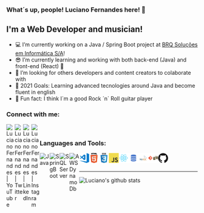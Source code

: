### What´s up, people! Luciano Fernandes here! 👋

## I'm a Web Developer and musician!

-   💻 I’m currently working on a Java / Spring Boot project at [BRQ Soluções em Informática S/A][siteBRQ]!
-   😎 I’m currently learning and working with both back-end (Java) and front-end (React) 🔨
-   👯 I’m looking for others developers and content creators to colaborate with
-   🥅 2021 Goals: Learning advanced tecnologies around Java and become fluent in english
-   🎸 Fun fact: I think I´m a good Rock ´n´ Roll guitar player

### Connect with me:

[<img align="left" alt="Luciano Fernandes | YouTube" width="22px" src="https://cdn.jsdelivr.net/npm/simple-icons@v3/icons/youtube.svg" />][youtube]
[<img align="left" alt="Luciano Fernandes | Twitter" width="22px" src="https://cdn.jsdelivr.net/npm/simple-icons@v3/icons/twitter.svg" />][twitter]
[<img align="left" alt="Luciano Fernandes | LinkedIn" width="22px" src="https://cdn.jsdelivr.net/npm/simple-icons@v3/icons/linkedin.svg" />][linkedin]
[<img align="left" alt="Luciano Fernandes | Instagram" width="22px" src="https://cdn.jsdelivr.net/npm/simple-icons@v3/icons/instagram.svg" />][instagram]

<br />

### Languages and Tools:

<img align="left" alt="Java" width="26px" src="https://img.icons8.com/color/48/000000/java-coffee-cup-logo.png" />
<img align="left" alt="SpringBoot" width="26px" src="https://img.icons8.com/color/48/000000/spring-logo.png" />
<img align="left" alt="SQL Server" width="26px" src="https://img.icons8.com/color/48/000000/microsoft-sql-server.png" />
<img align="left" alt="AWS DynamoDb" width="26px" src="https://img.icons8.com/color/48/000000/amazon-web-services.png" />
<img align="left" alt="Visual Studio Code" width="26px" src="https://raw.githubusercontent.com/github/explore/80688e429a7d4ef2fca1e82350fe8e3517d3494d/topics/visual-studio-code/visual-studio-code.png" />
<img align="left" alt="HTML5" width="26px" src="https://raw.githubusercontent.com/github/explore/80688e429a7d4ef2fca1e82350fe8e3517d3494d/topics/html/html.png" />
<img align="left" alt="CSS3" width="26px" src="https://raw.githubusercontent.com/github/explore/80688e429a7d4ef2fca1e82350fe8e3517d3494d/topics/css/css.png" />
<img align="left" alt="JavaScript" width="26px" src="https://raw.githubusercontent.com/github/explore/80688e429a7d4ef2fca1e82350fe8e3517d3494d/topics/javascript/javascript.png" />
<img align="left" alt="React" width="26px" src="https://raw.githubusercontent.com/github/explore/80688e429a7d4ef2fca1e82350fe8e3517d3494d/topics/react/react.png" />
<img align="left" alt="SQL" width="26px" src="https://raw.githubusercontent.com/github/explore/80688e429a7d4ef2fca1e82350fe8e3517d3494d/topics/sql/sql.png" />
<img align="left" alt="MySQL" width="26px" src="https://raw.githubusercontent.com/github/explore/80688e429a7d4ef2fca1e82350fe8e3517d3494d/topics/mysql/mysql.png" />
<img align="left" alt="Git" width="26px" src="https://raw.githubusercontent.com/github/explore/80688e429a7d4ef2fca1e82350fe8e3517d3494d/topics/git/git.png" />
<img align="left" alt="GitHub" width="26px" src="https://raw.githubusercontent.com/github/explore/78df643247d429f6cc873026c0622819ad797942/topics/github/github.png" />

<br />
<br />

---

![Luciano's github stats](https://github-readme-stats.vercel.app/api?username=lucianopopo&show_icons=true&theme=radical)

[siteBRQ]: https://www.brq.com/
[twitter]: https://twitter.com/lucianopopo
[youtube]: https://www.youtube.com/channel/UC3Ib5mQIqc7sqJXt0mgeKgA
[instagram]: https://www.instagram.com/lucianopopo/
[linkedin]: https://www.linkedin.com/in/lucianopopo/
